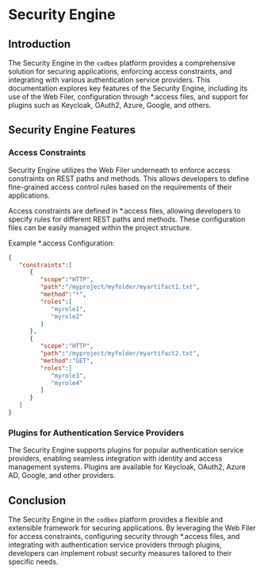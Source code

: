 # Security Engine

## Introduction

The Security Engine in the `codbex` platform provides a comprehensive solution for securing applications, enforcing access constraints, and integrating with various authentication service providers. This documentation explores key features of the Security Engine, including its use of the Web Filer, configuration through *.access files, and support for plugins such as Keycloak, OAuth2, Azure, Google, and others.

## Security Engine Features

### Access Constraints

Security Engine utilizes the Web Filer underneath to enforce access constraints on REST paths and methods. This allows developers to define fine-grained access control rules based on the requirements of their applications.

Access constraints are defined in *.access files, allowing developers to specify rules for different REST paths and methods. These configuration files can be easily managed within the project structure.

Example *.access Configuration:

```json
{
   "constraints":[
      {
         "scope":"HTTP",
         "path":"/myproject/myfolder/myartifact1.txt",
         "method":"*",
         "roles":[
            "myrole1",
            "myrole2"
         ]
      },
      {
         "scope":"HTTP",
         "path":"/myproject/myfolder/myartifact2.txt",
         "method":"GET",
         "roles":[
            "myrole3",
            "myrole4"
         ]
      }
   ]
}
```

### Plugins for Authentication Service Providers

The Security Engine supports plugins for popular authentication service providers, enabling seamless integration with identity and access management systems. Plugins are available for Keycloak, OAuth2, Azure AD, Google, and other providers.

## Conclusion

The Security Engine in the `codbex` platform provides a flexible and extensible framework for securing applications. By leveraging the Web Filer for access constraints, configuring security through *.access files, and integrating with authentication service providers through plugins, developers can implement robust security measures tailored to their specific needs.

